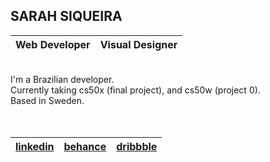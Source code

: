 ## SARAH SIQUEIRA
| Web Developer | Visual Designer   |
| :---                |    :---           |
<br >
I'm a Brazilian developer.
<br >
Currently taking cs50x (final project), and cs50w (project 0). 
<br >
Based in Sweden. 
<br >
<br >
<br >

|     [linkedin](https://www.linkedin.com/in/sarah-siqueira)     |      [behance](https://www.behance.net/sarah-siqueira)     |     [dribbble](https://dribbble.com/asterism0s)      |
|      :----:       |       :----:     |       :----:     |
